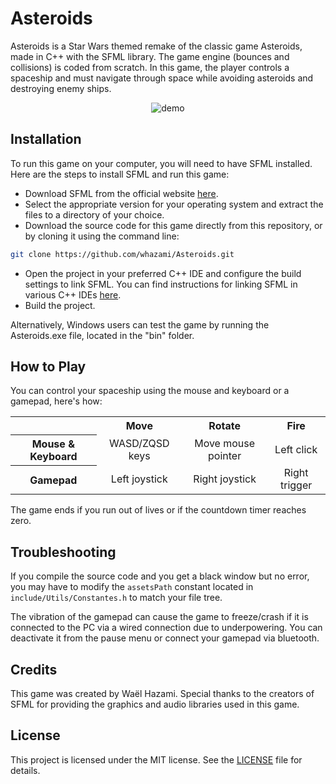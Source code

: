 # Asteroids

Asteroids is a Star Wars themed remake of the classic game Asteroids, made in C++ with the SFML library. The game engine (bounces and collisions) is coded from scratch. In this game, the player controls a spaceship and must navigate through space while avoiding asteroids and destroying enemy ships.

<div align="center">
  <img src="./gif/demo.gif" alt="demo">
</div>

## Installation

To run this game on your computer, you will need to have SFML installed. Here are the steps to install SFML and run this game:

* Download SFML from the official website [here](https://www.sfml-dev.org/download.php).
* Select the appropriate version for your operating system and extract the files to a directory of your choice.
* Download the source code for this game directly from this repository, or by cloning it using the command line:
```bash
git clone https://github.com/whazami/Asteroids.git
```
* Open the project in your preferred C++ IDE and configure the build settings to link SFML. You can find instructions for linking SFML in various C++ IDEs [here](https://www.sfml-dev.org/tutorials/2.5/start-vc.php).
* Build the project.

Alternatively, Windows users can test the game by running the Asteroids.exe file, located in the "bin" folder.

## How to Play

You can control your spaceship using the mouse and keyboard or a gamepad, here's how:

<table>
  <tr>
    <td></td>
    <th>Move</th>
    <th>Rotate</th>
    <th>Fire</th>
  </tr>
  <tr>
    <th>Mouse & Keyboard</th>
    <td align="center">WASD/ZQSD keys</td>
    <td align="center">Move mouse pointer</td>
    <td align="center">Left click</td>
  </tr>
  <tr>
    <th>Gamepad</th>
    <td align="center">Left joystick</td>
    <td align="center">Right joystick</td>
    <td align="center">Right trigger</td>
  </tr>
</table>

The game ends if you run out of lives or if the countdown timer reaches zero.

## Troubleshooting

If you compile the source code and you get a black window but no error, you may have to modify the `assetsPath` constant located in `include/Utils/Constantes.h` to match your file tree.

The vibration of the gamepad can cause the game to freeze/crash if it is connected to the PC via a wired connection due to underpowering. You can deactivate it from the pause menu or connect your gamepad via bluetooth.

## Credits

This game was created by Waël Hazami. Special thanks to the creators of SFML for providing the graphics and audio libraries used in this game.

## License

This project is licensed under the MIT license. See the [LICENSE](LICENSE) file for details.
